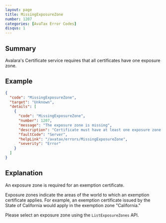 ```yaml
---
layout: page
title: MissingExposureZone
number: 1207
categories: [AvaTax Error Codes]
disqus: 1
---
```


## Summary

Avalara's Certificate service requires that all certificates have one exposure zone.

## Example

```json
{
  "code": "MissingExposureZone",
  "target": "Unknown",
  "details": [
    {
      "code": "MissingExposureZone",
      "number": 1207,
      "message": "The exposure zone is missing",
      "description": "Certificate must have at least one exposure zone to become valid.",
      "faultCode": "Server",
      "helpLink": "/avatax/errors/MissingExposureZone",
      "severity": "Error"
    }
  ]
}
```

## Explanation

An exposure zone is required for an exemption certificate.

Exposure zones indicate the areas of the world to which an exemption certificate applies.  For example, an exemption certificate issued by the State of California would apply in the exemption zone "California."

Please select an exposure zone using the `ListExposureZones` API.
